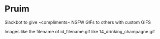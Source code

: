 # Pruim
Slackbot to give ~compliments~ NSFW GIFs to others with custom GIFS

Images like the filename of id_filename.gif like 14_drinking_champagne.gif
